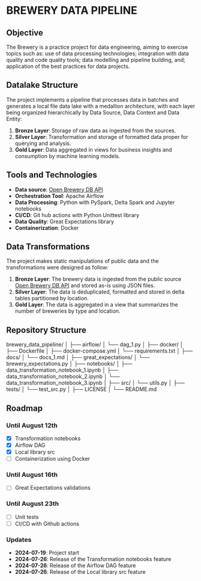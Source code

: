 # BREWERY DATA PIPELINE

## Objective

The Brewery is a practice project for data engineering, aiming to exercise topics such as: use of data processing technologies; integration with data quality and code quality tools; data modelling and pipeline building, and; application of the best practices for data projects.

## Datalake Structure

The project implements a pipeline that processes data in batches and generates a local file data lake with a medallion architecture, with each layer being organized hierarchically by Data Source, Data Context and Data Entity:

1. **Bronze Layer**: Storage of raw data as ingested from the sources.
2. **Silver Layer**: Transformation and storage of formatted data proper for querying and analysis.
3. **Gold Layer**: Data aggregated in views for business insights and consumption by machine learning models.

## Tools and Technologies

- **Data source**: [Open Brewery DB API](https://api.openbrewerydb.org/breweries)
- **Orchestration Tool**: Apache Airflow
- **Data Processing**: Python with PySpark, Delta Spark and Jupyter notebooks
- **CI/CD**: Git hub actions with Python Unittest library
- **Data Quality**: Great Expectations library
- **Containerization**: Docker

## Data Transformations

The project makes static manipulations of public data and the transformations were designed as follow:

1. **Bronze Layer**: The brewery data is ingested from the public source [Open Brewery DB API](https://api.openbrewerydb.org/breweries) and stored as-is using JSON files.
2. **Silver Layer**: The data is deduplicated, formatted and stored in delta tables partitioned by location.
3. **Gold Layer**: The data is aggregated in a view that summarizes the number of breweries by type and location.

## Repository Structure

brewery_data_pipeline/
│
├── airflow/
│   └── dag_1.py
│
├── docker/
│   ├── Dockerfile
│   ├── docker-compose.yml
│   └── requirements.txt
│
├── docs/
│   └── docs_1.md
│
├── great_expectations/
│   └── brewery_expectations.py
│
├── notebooks/
│   ├── data_transformation_notebook_1.ipynb
│   ├── data_transformation_notebook_2.ipynb
│   └── data_transformation_notebook_3.ipynb
│
├── src/
│   └── utils.py
│
├── tests/
│   └── test_src.py
│
├── LICENSE
│
└── README.md

## Roadmap

### Until August 12th
- [x] Transformation notebooks
- [x] Airflow DAG
- [x] Local library src
- [ ] Containerization using Docker

### Until August 16th
- [ ] Great Expectations validations

### Until August 23th
- [ ] Unit tests
- [ ] CI/CD with Github actions

### Updates
- **2024-07-19**: Project start
- **2024-07-26**: Release of the Transformation notebooks feature
- **2024-07-26**: Release of the Airflow DAG feature
- **2024-07-26**: Release of the Local library src feature